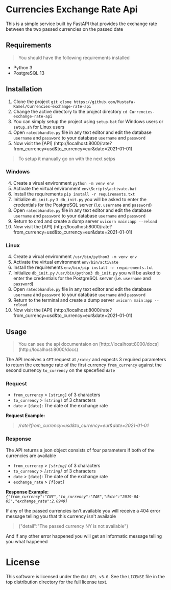 Currencies Exchange Rate Api
===========================
This is a simple service built by FastAPI that provides the exchange rate between the two passed currencies on the passed date


Requirements
------------
> You should have the following requirements installed
* Python 3
* PostgreSQL 13


Installation
------------
1. Clone the project `git clone https://github.com/Mustafa-Kamel/Currencies-exchange-rate-api`
2. Change the active directory to the project directory `cd Currencies-exchange-rate-api`
3. You can simply setup the project using `setup.bat` for Windows users or `setup.sh` for Linux users
4. Open `ratedbhandle.py` file in any text editor and edit the database `username` and `password` to your database `username` and `password`
5. Now visit the [API] (http://localhost:8000/rate?from_currency=usd&to_currency=eur&date=2021-01-01)

> To setup it manually go on with the next setps

### Windows

4. Create a virual environment `python -m venv env`
5. Activate the virtual environment `env\Scripts\activate.bat`
6. Install the requirements `pip install -r requirements.txt`
7. Initialize `db_init.py` `3 db_init.py` you will be asked to enter the credentials for the PostgreSQL server (i.e. `username` and `password`)
8. Open `ratedbhandle.py` file in any text editor and edit the database `username` and `password` to your database `username` and `password`
9. Return to cmd and create a dump server `uvicorn main:app --reload`
10. Now visit the [API] (http://localhost:8000/rate?from_currency=usd&to_currency=eur&date=2021-01-01)

### Linux
4. Create a virual environment `/usr/bin/python3 -m venv env`
5. Activate the virtual environment `env/bin/activate`
6. Install the requirements `env/bin/pip install -r requirements.txt`
7. Initialize `db_init.py` `/usr/bin/python3 db_init.py` you will be asked to enter the credentials for the PostgreSQL server (i.e. `username` and `password`)
8. Open `ratedbhandle.py` file in any text editor and edit the database `username` and `password` to your database `username` and `password`
9. Return to the terminal and create a dump server `uvicorn main:app --reload`
10. Now visit the [API] (http://localhost:8000/rate?from_currency=usd&to_currency=eur&date=2021-01-01)


Usage
-----
> You can see the api documentaion on [http://localhost:8000/docs] (http://localhost:8000/docs)

The API receives a `GET` request at `/rate/` and expects 3 required parameters to return the exchange rate of the first currency `from_currency` against the second currency `to_currency` on the specefied `date`

### Request
- `from_currency` > `[string]` of 3 characters
- `to_currency` > `[string]` of 3 characters
- `date` > `[date]`: The date of the exchange rate

**Request Example:**
> */rate?from_currency=usd&to_currency=eur&date=2021-01-01*

### Response
The API returns a json object consists of four parameters if both of the currencies are available
- `from_currency` > *`[string]`* of 3 characters
- `to_currency` > *`[string]`* of 3 characters
- `date` > `[date]`: The date of the exchange rate
- `exchange_rate` > *`[float]`*

**Response Example:**
*`{"from_currency":"CNY","to_currency":"ZAR","date":"2019-04-05","exchange_rate":2.0949}`*

If any of the passed currencies isn't available you will receive a 404 error message telling you that this currency isn't available
> {"detail":"The passed currency NY is not available"}

And if any other error happened you will get an informatic message telling you what happened


License
=======

This software is licensed under the `GNU GPL v3.0`. See the ``LICENSE``
file in the top distribution directory for the full license text.

